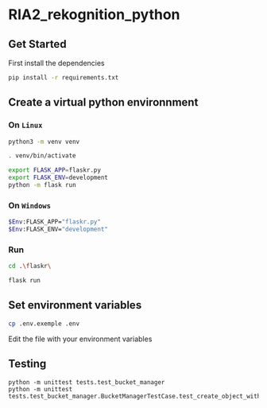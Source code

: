 # RIA2_rekognition_python

## Get Started

First install the dependencies

```sh
pip install -r requirements.txt
```

## Create a virtual python environnment

### On `Linux`

```sh
python3 -m venv venv

. venv/bin/activate

export FLASK_APP=flaskr.py
export FLASK_ENV=development
python -m flask run
```

### On `Windows`

```sh
$Env:FLASK_APP="flaskr.py"
$Env:FLASK_ENV="development"
```

### Run

```sh
cd .\flaskr\

flask run
```

## Set environment variables

```sh
cp .env.exemple .env
```

Edit the file with your environment variables

## Testing

```
python -m unittest tests.test_bucket_manager
python -m unittest tests.test_bucket_manager.BucketManagerTestCase.test_create_object_with_object_not_existing_success
```
